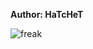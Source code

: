 <b>Author: HaTcHeT</b><br>

![freak](https://github.com/yuankong666/Ultimate-RAT-Collection/assets/128066597/5a80b57e-b6c3-45d4-b20b-ace278dc3c36)
